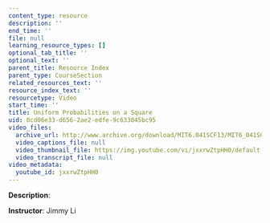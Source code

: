 ```yaml
---
content_type: resource
description: ''
end_time: ''
file: null
learning_resource_types: []
optional_tab_title: ''
optional_text: ''
parent_title: Resource Index
parent_type: CourseSection
related_resources_text: ''
resource_index_text: ''
resourcetype: Video
start_time: ''
title: Uniform Probabilities on a Square
uid: 0cd06e33-d656-2ae2-edfe-9c633045bc95
video_files:
  archive_url: http://www.archive.org/download/MIT6.041SCF13/MIT6_041SCF13_Uniform_Probabilities_on_a_Square_300k.mp4
  video_captions_file: null
  video_thumbnail_file: https://img.youtube.com/vi/jxxrwZtpHH0/default.jpg
  video_transcript_file: null
video_metadata:
  youtube_id: jxxrwZtpHH0
---
```


**Description**:

**Instructor**: Jimmy Li